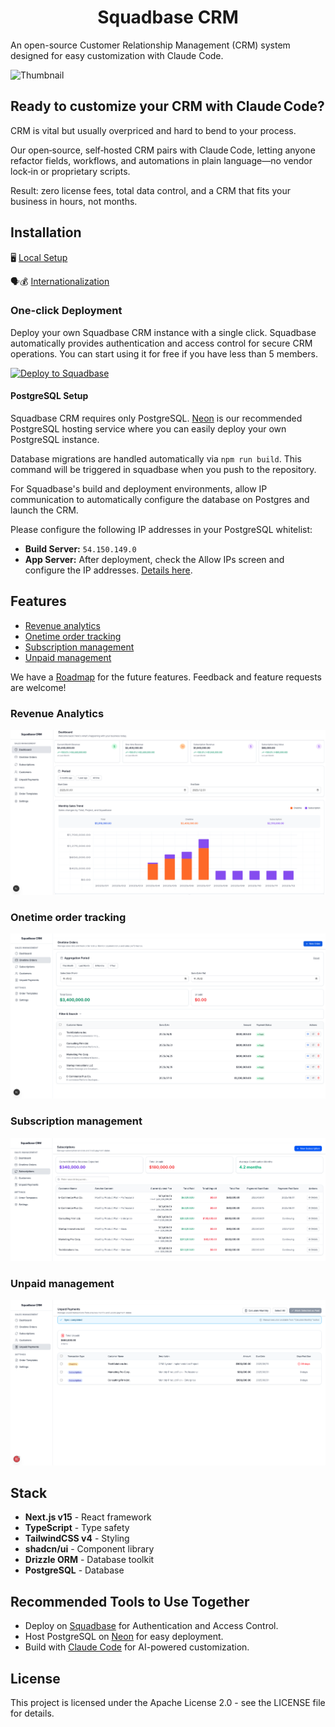 <h1 align="center">Squadbase CRM</h1>

An open-source Customer Relationship Management (CRM) system designed for easy customization with Claude Code.

![Thumbnail](./assets/squadbase-crm.gif)

## Ready to customize your CRM with Claude Code?

CRM is vital but usually overpriced and hard to bend to your process.

Our open‑source, self‑hosted CRM pairs with Claude Code, letting anyone refactor fields, workflows, and automations in plain language—no vendor lock‑in or proprietary scripts.

Result: zero license fees, total data control, and a CRM that fits your business in hours, not months.

## Installation

🖥️ [Local Setup](./docs/localSetup.md)

🗣️💰 [Internationalization](./docs/i18n.md)

### One-click Deployment

Deploy your own Squadbase CRM instance with a single click. Squadbase automatically provides authentication and access control for secure CRM operations. You can start using it for free if you have less than 5 members.

[![Deploy to Squadbase](https://app.squadbase.dev/button.svg)](https://app.squadbase.dev/new/clone?repository-url=https://github.com/squadbase/crm&env-var-keys=POSTGRES_HOST,POSTGRES_PORT,POSTGRES_USER,POSTGRES_PASSWORD,POSTGRES_DATABASE,LANGUAGE,CURRENCY)

#### PostgreSQL Setup

Squadbase CRM requires only PostgreSQL.
[Neon](https://neon.com/) is our recommended PostgreSQL hosting service where you can easily deploy your own PostgreSQL instance.

Database migrations are handled automatically via `npm run build`.
This command will be triggered in squadbase when you push to the repository.

For Squadbase's build and deployment environments, allow IP communication to automatically configure the database on Postgres and launch the CRM.

Please configure the following IP addresses in your PostgreSQL whitelist:

- **Build Server:** `54.150.149.0`
- **App Server:**
After deployment, check the Allow IPs screen and configure the IP addresses.
[Details here](https://www.squadbase.dev/en/docs/features/fixed-ip-addresses).


## Features

- [Revenue analytics](#revenue-analytics)
- [Onetime order tracking](#onetime-order-tracking)
- [Subscription management](#subscription-management)
- [Unpaid management](#unpaid-management)

We have a [Roadmap](./docs/roadmap.md) for the future features. Feedback and feature requests are welcome!

### Revenue Analytics

![Revenue Analytics](./assets/revenue-analytics.png)

### Onetime order tracking

![Onetime orders](./assets/onetime-orders.png)

### Subscription management

![Subscription](./assets/subscription.png)

### Unpaid management

![Unpaid](./assets/unpaid.png)

## Stack

- **Next.js v15** - React framework
- **TypeScript** - Type safety
- **TailwindCSS v4** - Styling
- **shadcn/ui** - Component library
- **Drizzle ORM** - Database toolkit
- **PostgreSQL** - Database

## Recommended Tools to Use Together

- Deploy on [Squadbase](https://squadbase.dev/) for Authentication and Access Control.
- Host PostgreSQL on [Neon](https://neon.com/) for easy deployment.
- Build with [Claude Code](https://www.anthropic.com/claude-code) for AI-powered customization.

## License

This project is licensed under the Apache License 2.0 - see the LICENSE file for details.